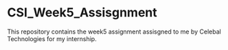 # CSI_Week5_Assisgnment
This repository contains the week5 assignment assisgned to me by Celebal Technologies for my internship.
